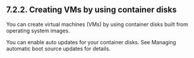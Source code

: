 ## 7.2.2. Creating VMs by using container disks

You can create virtual machines (VMs) by using container disks built from operating system images.

You can enable auto updates for your container disks. See Managing automatic boot source updates for details.

<!-- image -->

